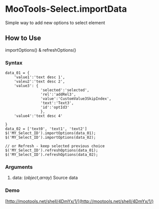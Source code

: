 MooTools-Select.importData
===================

Simple way to add new options to select element

How to Use
-----------------
importOptions() & refreshOptions()

### Syntax
    data_01 = {
        'value1':'text desc 1',
        'valeu2':'text desc 2',
        'value3': {
                    'selected':'selected',
                    'rel':'addRel3',
                    'value':'CustomValue3SkipIndex',
                    'text':'Text3',
                    'id':'optId3'
                    },
        'value4':'text desc 4'

    }
    data_02 = ['text0', 'text1', 'text2']
    $('MY_Select_ID').importOptions(data_01);
    $('MY_Select_ID').importOptions(data_02);

    // or Refresh - keep selected previous choice
    $('MY_Select_ID').refreshOptions(data_01);
    $('MY_Select_ID').refreshOptions(data_02);


### Arguments

1. data: (*object*,*array*) Source data


### Demo

[http://mootools.net/shell/4DmYx/1/](http://mootools.net/shell/4DmYx/1/)

